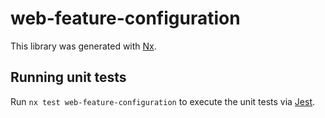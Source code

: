 # web-feature-configuration

This library was generated with [Nx](https://nx.dev).

## Running unit tests

Run `nx test web-feature-configuration` to execute the unit tests via [Jest](https://jestjs.io).
